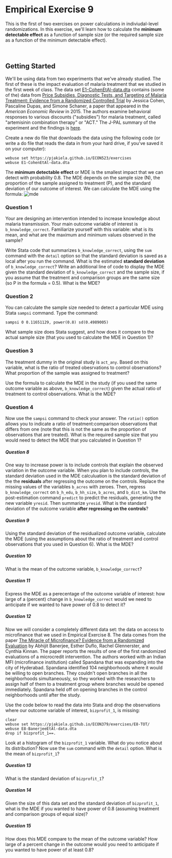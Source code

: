 # Empirical Exercise 9

This is the first of two exercises on power calculations in indiviudal-level randomizations. In this exercise, 
we'll learn how to calculate the **minimum detectable effect** as a function of sample size 
(or the required sample size as a function of the minimum detectable effect).

<br>

## Getting Started

We'll be using data from two experiments that we've already studied.  The first of these is the 
impact evaluation of malaria treatment that we studied in the first week of class.  The data set 
[E1-CohenEtAl-data.dta](https://pjakiela.github.io/ECON379/exercises/E1-intro/E1-CohenEtAl-data.dta) contains 
(some of  the) data from [Price Subsidies, Diagnostic Tests, and Targeting of Malaria Treatment: Evidence from a Randomized Controlled Trial](https://www.aeaweb.org/articles?id=10.1257/aer.20130267) by Jessica Cohen, Pascaline Dupas, and Simone Schaner, a paper that appeared 
in the _American Economic Review_ in 2015.  The authors examine behavioral responses to various 
discounts ("subsidies") for malaria treatment, called "artemisinin combination therapy" or "ACT."  The J-PAL summary of the experiment and the findings is [here](https://www.povertyactionlab.org/publication/balancing-act).


Create a new do file that downloads the data using the following code (or write a do file that reads the data in from your hard drive, if you've saved it on your computer):
```
webuse set https://pjakiela.github.io/ECON523/exercises
webuse E1-CohenEtAl-data.dta
```

The **minimum detectable effect** or MDE is the smallest impact that we can detect with probability 0.8.  The MDE 
depends on the sample size (N), the proportion of the sample assigned to treatment (P), and the 
standard deviation of our outcome of interest.  We can calculate the MDE using the formula:
![mde](https://pjakiela.github.io/ECON523/exercises/E11-power/MDE-eq1.png)  

### Question 1

Your are designing an intervention intended to increase knowledge about malaria transmission.  Your 
main outcome variable of interest is `b_knowledge_correct`.  Familiarize yourself with this variable:  what is 
its mean, and what are the maximum and minimum values observed in the sample?

Write Stata code that summarizes `b_knowledge_correct`, using the `sum` command with the `detail` option 
so that the standard deviation is saved as a local after you run the command.  What is the estimated **standard deviation** of 
`b_knowledge_correct`?  Write an additional line of code to display the MDE given the standard deviation of 
`b_knowledge_correct` and the sample size, if you assume that the treatment and comparison groups are 
the same size (so P in the formula = 0.5).  What is the MDE?

### Question 2 

You can calculate the sample size needed to detect a particular MDE using Stata `sampsi` command.  Type 
the command:
```
sampsi 0 0.11651129, power(0.8) sd(0.4989005)
```
What sample size does Stata suggest, and how does it compare to the actual sample size (that you used 
to calculate the MDE in Question 1)?

### Question 3

The treatment dummy in the original study is `act_any`.  Based on this variable, what is the ratio 
of treated obesrvations to control observations?  What proportion of the sample was assigned to treatment?

Use the formula to calculate the MDE in the study (if you used the same outcome variable as above, 
`b_knowledge_correct`) given the actual ratio of treatment to control observations.  What is the MDE?

### Question 4

Now use the `sampsi` command to check your answer.  The `ratio()` option allows you to indicate a ratio of treatment:comparison observations 
that differs from one (note that this is not the same as the proportion of observations that are treated).  What is the 
required sample size that you would need to detect the MDE that you calculated in Question 1?

##### Question 8

One way to increase power is to include controls that explain the observed variation in the outcome variable.  When you plan to include 
controls, the standard deviation used in the MDE calculuation is the standard deviation of the the **residuals** after regressing 
the outcome on the controls.  Replace the missing values of the variables `b_acres` with zeroes.  Then, 
regress `b_knowledge_correct` on `b_h_edu`, `b_hh_size`, `b_acres`, and `b_dist_km`.  Use the post-estimation command 
`predict` to predict the residuals, generating the new variable `yresid`.  Then summarize `yresid`.  What is the standard 
deviation of the outcome variable **after regressing on the controls**?

##### Question 9 

Using the standard deviation of the residualized outcome variable, calculate the MDE (using the assumptions about 
the ratio of treatment and control observations that you used in Question 6).  What is the MDE?

##### Question 10

What is the mean of the outcome variable, `b_knowledge_correct`?

##### Question 11

Express the MDE as a perecentage of the outcome variable of interest:  how large of a (percent) change in `b_knowledge_correct` would we need to anticipate if we wanted to have power of 0.8 to detect it?

##### Question 12

Now we will consider a completely different data set: the data on access to microfinance that we used in Empirical Exercise 8.  The data comes from the paper [The Miracle of Microfinance?  Evidence from a Randomized Evaluation](https://www.jstor.org/stable/43189512?seq=1) by 
Abhijit Banerjee, Esther Duflo, Rachel Glennerster, and Cynthia Kinnan.  The paper reports the results of one of the first randomized evaluations of a microcredit intervention.  The authors worked with an Indian MFI (microfinance institution) called Spandana that was expanding into the city of Hyderabad.  Spandana identified 104 neighborhoods where it would be willing to open branches.  They couldn't open branches in all the neighborhoods simultaneously, so they worked with the researchers to assign half of them to a treatment group where branches would be opened immediately.  Spandana held off on opening branches in the control neighborhoods until after the study. 

Use the code below to read the data into Stata and drop the observations where our outcome variable of interest, `bizprofit_1`, is missing:

```
clear
webuse set https://pjakiela.github.io/ECON379/exercises/E8-TOT/
webuse E8-BanerjeeEtAl-data.dta
drop if bizprofit_1==.
```

Look at a histogram of the `bizprofit_1` variable.  What do you notice about its distribution?  Now use the `sum` command with the `detail` option.  What 
is the mean of `bizprofit_1`?

##### Question 13

What is the standard deviation of `bizprofit_1`?

##### Question 14

Given the size of this data set and the standard deviation of `bizprofit_1`, what is the MDE if you wanted to have power of 0.8 (assuming treatment and comparison groups of equal size)?  

##### Question 15

How does this MDE compare to the mean of the outcome variable?  How large of a percent change in the outcome would you need to anticipate if you wanted to have power of at least 0.8?  

